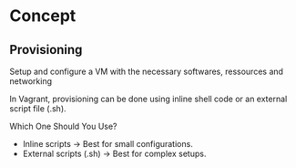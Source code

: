 # Concept

## Provisioning 

Setup and configure a VM with the necessary softwares, ressources and networking
 
In Vagrant, provisioning can be done using inline shell code or an external script file (.sh).

Which One Should You Use?

- Inline scripts → Best for small configurations.
- External scripts (.sh) → Best for complex setups.